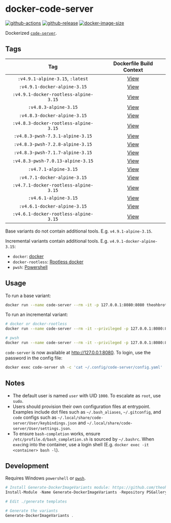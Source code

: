 # docker-code-server

[![github-actions](https://github.com/theohbrothers/docker-code-server/workflows/ci-master-pr/badge.svg)](https://github.com/theohbrothers/docker-code-server/actions)
[![github-release](https://img.shields.io/github/v/release/theohbrothers/docker-code-server?style=flat-square)](https://github.com/theohbrothers/docker-code-server/releases/)
[![docker-image-size](https://img.shields.io/docker/image-size/theohbrothers/docker-code-server/latest)](https://hub.docker.com/r/theohbrothers/docker-code-server)

Dockerized [`code-server`](https://github.com/coder/code-server).

## Tags

| Tag | Dockerfile Build Context |
|:-------:|:---------:|
| `:v4.9.1-alpine-3.15`, `:latest` | [View](variants/v4.9.1-alpine-3.15 ) |
| `:v4.9.1-docker-alpine-3.15` | [View](variants/v4.9.1-docker-alpine-3.15 ) |
| `:v4.9.1-docker-rootless-alpine-3.15` | [View](variants/v4.9.1-docker-rootless-alpine-3.15 ) |
| `:v4.8.3-alpine-3.15` | [View](variants/v4.8.3-alpine-3.15 ) |
| `:v4.8.3-docker-alpine-3.15` | [View](variants/v4.8.3-docker-alpine-3.15 ) |
| `:v4.8.3-docker-rootless-alpine-3.15` | [View](variants/v4.8.3-docker-rootless-alpine-3.15 ) |
| `:v4.8.3-pwsh-7.3.1-alpine-3.15` | [View](variants/v4.8.3-pwsh-7.3.1-alpine-3.15 ) |
| `:v4.8.3-pwsh-7.2.8-alpine-3.15` | [View](variants/v4.8.3-pwsh-7.2.8-alpine-3.15 ) |
| `:v4.8.3-pwsh-7.1.7-alpine-3.15` | [View](variants/v4.8.3-pwsh-7.1.7-alpine-3.15 ) |
| `:v4.8.3-pwsh-7.0.13-alpine-3.15` | [View](variants/v4.8.3-pwsh-7.0.13-alpine-3.15 ) |
| `:v4.7.1-alpine-3.15` | [View](variants/v4.7.1-alpine-3.15 ) |
| `:v4.7.1-docker-alpine-3.15` | [View](variants/v4.7.1-docker-alpine-3.15 ) |
| `:v4.7.1-docker-rootless-alpine-3.15` | [View](variants/v4.7.1-docker-rootless-alpine-3.15 ) |
| `:v4.6.1-alpine-3.15` | [View](variants/v4.6.1-alpine-3.15 ) |
| `:v4.6.1-docker-alpine-3.15` | [View](variants/v4.6.1-docker-alpine-3.15 ) |
| `:v4.6.1-docker-rootless-alpine-3.15` | [View](variants/v4.6.1-docker-rootless-alpine-3.15 ) |

Base variants do not contain additional tools. E.g. `v4.9.1-alpine-3.15`.

Incremental variants contain additional tools. E.g. `v4.9.1-docker-alpine-3.15`:

- `docker`: [docker](https://docs.docker.com/engine/)
- `docker-rootless`: [Rootless docker](https://docs.docker.com/engine/security/rootless/)
- `pwsh`: [Powershell](https://github.com/PowerShell/PowerShell)

## Usage

To run a base variant:

```sh
docker run --name code-server --rm -it -p 127.0.0.1:8080:8080 theohbrothers/docker-code-server:v4.9.1-alpine-3.15
```

To run an incremental variant:

```sh
# docker or docker-rootless
docker run --name code-server --rm -it --privileged -p 127.0.0.1:8080:8080 theohbrothers/docker-code-server:v4.9.1-docker-alpine-3.15

# pwsh
docker run --name code-server --rm -it --privileged -p 127.0.0.1:8080:8080 theohbrothers/docker-code-server:v4.8.3-pwsh-7.3.1-alpine-3.15
```

`code-server` is now available at http://127.0.0.1:8080. To login, use the password in the config file:

```sh
docker exec code-server sh -c 'cat ~/.config/code-server/config.yaml'
```

## Notes

- The default user is named `user` with UID `1000`. To escalate as `root`, use `sudo`.
- Users should provision their own configuration files at entrypoint. Examples include dot files such as `~/.bash_aliases`, `~/.gitconfig`, and `code` configs such as `~/.local/share/code-server/User/keybindings.json` and `~/.local/share/code-server/User/settings.json`.
- To ensure `bash-completion` works, ensure `/etc/profile.d/bash_completion.sh` is sourced by `~/.bashrc`. When `exec`ing into the container, use a login shell (E.g. `docker exec -it <container> bash -l`).

## Development

Requires Windows `powershell` or [`pwsh`](https://github.com/PowerShell/PowerShell).

```powershell
# Install Generate-DockerImageVariants module: https://github.com/theohbrothers/Generate-DockerImageVariants
Install-Module -Name Generate-DockerImageVariants -Repository PSGallery -Scope CurrentUser -Force -Verbose

# Edit ./generate templates

# Generate the variants
Generate-DockerImageVariants .
```
